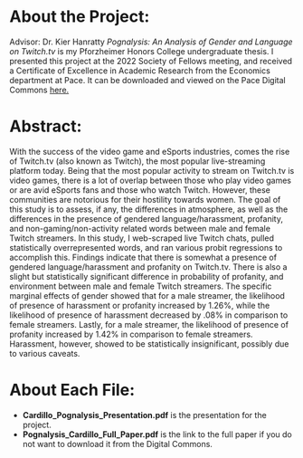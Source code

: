 # About the Project:
Advisor: Dr. Kier Hanratty
_Pognalysis: An Analysis of Gender and Language on Twitch.tv_ is my Pforzheimer Honors College undergraduate thesis. I presented this project at the 2022 Society of Fellows meeting, and received a Certificate of Excellence in Academic Research from the Economics department at Pace. It can be downloaded and viewed on the Pace Digital Commons [here.](https://digitalcommons.pace.edu/honorscollege_theses/360/)

# Abstract: 
With the success of the video game and eSports industries, comes the rise of Twitch.tv (also known as Twitch), the most popular live-streaming platform today. Being that the most popular activity to stream on Twitch.tv is video games, there is a lot of overlap between those who play video games or are avid eSports fans and those who watch Twitch. However, these communities are notorious for their hostility towards women. The goal of this study is to assess, if any, the differences in atmosphere, as well as the differences in the presence of gendered language/harassment, profanity, and non-gaming/non-activity related words between male and female Twitch streamers. In this study, I web-scraped live Twitch chats, pulled statistically overrepresented words, and ran various probit regressions to accomplish this. Findings indicate that there is somewhat a presence of gendered language/harassment and profanity on Twitch.tv. There is also a slight but statistically significant difference in probability of profanity, and environment between male and female Twitch streamers. The specific marginal effects of gender showed that for a male streamer, the likelihood of presence of harassment or profanity increased by 1.26%, while the likelihood of presence of harassment decreased by .08% in comparison to female streamers. Lastly, for a male streamer, the likelihood of presence of profanity increased by 1.42% in comparison to female streamers. Harassment, however, showed to be statistically insignificant, possibly due to various caveats.

# About Each File: 
* **Cardillo_Pognalysis_Presentation.pdf** is the presentation for the project. 
* **Pognalysis_Cardillo_Full_Paper.pdf** is the link to the full paper if you do not want to download it from the Digital Commons.
